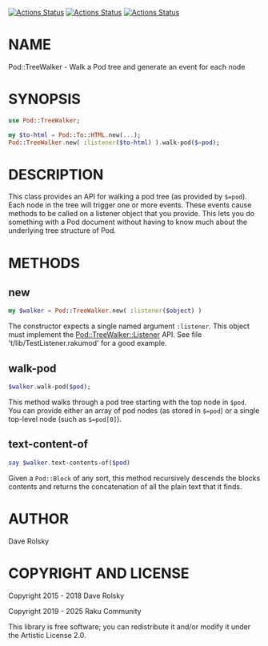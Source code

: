 [![Actions Status](https://github.com/raku-community-modules/Pod-TreeWalker/actions/workflows/linux.yml/badge.svg)](https://github.com/raku-community-modules/Pod-TreeWalker/actions) [![Actions Status](https://github.com/raku-community-modules/Pod-TreeWalker/actions/workflows/macos.yml/badge.svg)](https://github.com/raku-community-modules/Pod-TreeWalker/actions) [![Actions Status](https://github.com/raku-community-modules/Pod-TreeWalker/actions/workflows/windows.yml/badge.svg)](https://github.com/raku-community-modules/Pod-TreeWalker/actions)

NAME
====

Pod::TreeWalker - Walk a Pod tree and generate an event for each node

SYNOPSIS
========

```raku
use Pod::TreeWalker;

my $to-html = Pod::To::HTML.new(...);
Pod::TreeWalker.new( :listener($to-html) ).walk-pod($=pod);
```

DESCRIPTION
===========

This class provides an API for walking a pod tree (as provided by `$=pod`). Each node in the tree will trigger one or more events. These events cause methods to be called on a listener object that you provide. This lets you do something with a Pod document without having to know much about the underlying tree structure of Pod.

METHODS
=======

new
---

```raku
my $walker = Pod::TreeWalker.new( :listener($object) )
```

The constructor expects a single named argument `:listener`. This object must implement the [Pod::TreeWalker::Listener](Pod::TreeWalker::Listener) API. See file 't/lib/TestListener.rakumod' for a good example.

walk-pod
--------

```raku
$walker.walk-pod($pod);
```

This method walks through a pod tree starting with the top node in `$pod`. You can provide either an array of pod nodes (as stored in `$=pod`) or a single top-level node (such as `$=pod[0]`).

text-content-of
---------------

```raku
say $walker.text-contents-of($pod)
```

Given a `Pod::Block` of any sort, this method recursively descends the blocks contents and returns the concatenation of all the plain text that it finds.

AUTHOR
======

Dave Rolsky

COPYRIGHT AND LICENSE
=====================

Copyright 2015 - 2018 Dave Rolsky

Copyright 2019 - 2025 Raku Community

This library is free software; you can redistribute it and/or modify it under the Artistic License 2.0.

